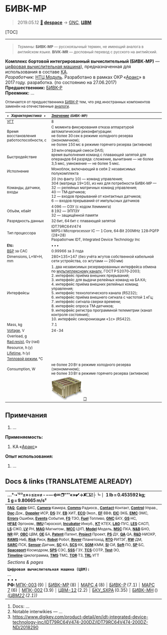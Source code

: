 # БИВК-МР
> 2019.05.12 **[🚀](../index/index.md) [despace](index.md)** → [GNC](gnc.md), **[ЦВМ](obc.md)**

[TOC]

---

> <small>*Термины:* **БИВК‑МР** — русскоязычный термин, не имеющий аналога в английском языке. **BIVK‑MR** — дословный перевод с русского на английский.</small>

**Комплекс бортовой интегрированный вычислительный (БИВК‑МР)** — [цифровая вычислительная машина](obc.md)), предназначенная для использования в составе [КА](sc.md).  
*Разработчик:* [НТЦ Модуль](zz_ntc_module.md). Разработано в рамках ОКР «[Аракс](araks.md)» в 2017 году. разработка. (по состоянию на 27.06.2017)  
**Предшественник:** [БИВК-Р](bivk_r.md)  
**Преемник:** …

<small>

Отличается от предшественника [БИВК-Р](bivk_r.md) тем, что ряд иностранных компонентов заменён на отечественные [аналоги](analogue.md).

|*•    Характеристика    •*|*[Значение](si.md) <small>(БИВК-МР)</small>*|
|:--|:--|
|[УГТ](trl.md)| 8  |
| Время восстановления<br> работоспособности, с  |С момента фиксирования отказа аппаратурой автоматической реконфигурации:<br> не более 30 сек в режиме холодного резерва (экономичном);<br>  не более 150 мс в режиме горячего резерва (активном)  |
| Быстродействие  |10 млн операций смеси DAIS;<br> время выполнения команд с плавающей запятой для операндов 64 разряда: сложение, вычитание — не более 3,5 мкс, умножение — не более 5 мкс.  |
|Исполнение| Моноблок, включающий в себя 2 независимых полукомплекта  |
| Команды,   датчики,   входы  |20 (по факту 10) — команд управления;<br> 304 (матрица 19×16), из них для потребности БИВК‑МР — 32 — релейных матричных команд управления;<br> 40 — ТМ‑датчиков;<br> 12 — входов прерываний от контактных датчиков;<br> 6 — входов прерываний от импульсных датчиков  |
| Объём, кбайт  |4 096 — ОЗУ (с кодом Хемминга)<br> 8 192 — ЭППЗУ<br> 32 — защищённой памяти  |
| Разрядность данных  |32 бит, 64 бит с плавающей запятой  |
| Тип процессора  |IDT79RC64V474<br> MIPS‑I Microprocessor IC — 1 Core, 64‑Bit 200MHz 128‑PQFP (28×28)<br> Разработчик IDT, Integrated Device Technology Inc  |
|**Etc:**|• • •|
|[ВБР](rams.md) за САС| 0.99966 за 3 года  |
|Dimensions, L×W×H, mm| 280×135×147 (без учёта жгутов собственной кабельной сети устройства, со жгутами — 260 мм)  |
|Интерфейсы| 1. два независимых резервированных интерфейса обмена по [мультиплексному каналу](mil_std_1553b.md), ГОСТ Р 52070‑2003;<br>  2. интерфейс приёма внешних прерываний;<br>  3. интерфейс для выдачи релейных команд на БА КА;<br>  4. интерфейс приёма внешних релейных команд управления;<br>  5. интерфейс технологического канала (RS232);<br>  6. интерфейс приёма внешнего сигнала с частотой 1 кГц;<br>  7. интерфейс сигнала сверки времени;<br>  8. интерфейс опроса ТМ‑датчиков;<br>  9. интерфейс регистра программной телеметрии (канал контроля состояния);<br>  10. интерфейс синхронизации «1с» (RS422).  |
|Mass, kg| 7.1  |
|[Voltage](voltage.md), V| 24 ‑ 34  |
|Overload, g|    |
|[Rad.resist](ion_rad.md), Gy (rad)|    |
|Resource, h (y)|   |
|[Lifetime](lifetime.md), h (y)|  |
|[Тепловой режим](tcs.md), °C|    |
|Consumption, W| не более 20 Вт в режиме холодного резерва (экономичном);<br> не более 33 Вт в режиме горячего резерва (активном)  |
|| ![](f/cpu/bivk_thumb.jpg) [❐](f/cpu/bivk.png) |

</small>



<p style="page-break-after:always"> </p>

## Примечания
   1. …

**Применяемость:**

   1. КА «[Аракс](araks.md)»

**Опыт использования:**

   1. …



<p style="page-break-after:always"> </p>

## Docs & links (TRANSLATEME ALREADY)
|…°·•¹²³±×÷≤≥≈≠ ‑ −— ⎆✉ ❐“”’«»✔→✘☐☑├┕┆ 1 lb = 0.453592 kg; 1 g = 9.80665 m/s²|
|:--|
|<small>**[FAQ](faq.md)**, **[Cable](cable.md)**·БКС, **[Camera](camera.md)**·Камера, **[Comms](comms.md)**·Радиосв., **[Contact](contact.md)**·Контакт, **[Control](control.md)**·Управ., **[Doc](doc.md)**·Док., **[Doppler](doppler.md)**·ИСР, **[DS](ds.md)**·ЗУ, **[EB](eb.md)**·ХИТ, **[ECO](ecology.md)**·Экол., **[EF](ef.md)**·ВВФ, **[ElC](elc.md)**·ЭКБ, **[EMC](emc.md)**·ЭМС, **[Errors](error.md)**·Ошибки, **[Events](event.md)**·События, **[FS](fs.md)**·ТЭО, **[Fuel](fuel.md)**·Топливо, **[GNC](gnc.md)**·БКУ, **[GS](scs.md)**·НС, **[HF&E](hfe.md)**·Эргоном., **[IMU](imu.md)**·Гироскоп, **[Incubator](incubator.md)**·Инкуб., **[KT](kt.md)**·КТЕХ, **[LAG](lag.md)**·ПУC, **[LES](les.md)**·САСП, **[LS](ls.md)**·СЖО, **[LV](lv.md)**·РН, **[MAG](mag.md)**·Магнитом., **[MCC](mcc.md)**·ЦУП, **[Model](model.md)**·Модель, **[MSC](sc.md)**·ПКА, **[N&B](nnb.md)**·БНО, **[NR](nr.md)**·ЯР, **[OBC](obc.md)**·ЦВМ, **[OE](oe.md)**·БА, **[Patent](патент.md)**·Патент, **[Project](project.md)**·Проект, **[PS](ps.md)**·ДУ, **[QA](quality.md)**·QA, **[R&D](rnd.md)**·НИОКР, **[RAMS](rams.md)**·НиБ, **[Risk](risk.md)**·Риск, **[Robot](robotics.md)**·Робот, **[Rover](rover.md)**·Планетоход, **[RTG](rtg.md)**·РИТЭГ, **[RW](rw.md)**·ДМ, **[SARC](sarc.md)**·ПСК, **[Sensor](sensor.md)**·Датчик, **[SC](sc.md)**·КА, **[SCS](scs.md)**·КК, **[SGM](sgm.md)**·КММ, **[SI](si.md)**·СИ, **[Soft](soft.md)**·ПО, **[SP](sp.md)**·БС, **[Spaceport](spaceport.md)**·Космодром, **[SPS](sps.md)**·СЭС, **[SSS](sss.md)**·ГЗУ, **[TCS](tcs.md)**·СОТР, **[Test](test.md)**·ЭО, **[Timeline](timeline.md)**·Циклограмма, **[TMS](tms.md)**·ТМС, **[TOR](tor.md)**·ТЗ, **[TRL](trl.md)**·УГТ</small>|
|*Sections & pages*|
|**`Цифровая вычислительная машина (ЦВМ):`**<br> … <br>• • •<br> **РФ:** [МПК-003](mpk_003.md) (9) ┊ [БИВК-МР](bivk_mr.md) (8) ┊ [МАРС 4](mars_4.md) (8) ┊ [БИВК-Р](bivk_r.md) (7.1) ┊ [МАРС 7](mars_7.md) (6) ┊ [МПК-002](mpk2.md) (3.9) ┊ [ЦВМ-12](cvm_12.md) (2.2) ┊ [БКУ_SXPA](bku_sxpa.md) (0.35) ┊ [БИВК-МН](бивк‑мн.md) () *([ЦВМ22](cvm22.md) (2.1))*|

   1. Docs: …
   1. Notable interwikies — …
   1. <https://www.digikey.com/product-detail/en/idt-integrated-device-technology-inc/IDT79RC64V474-200DZ/IDT79RC64V474-200DZ-ND/2018290>

